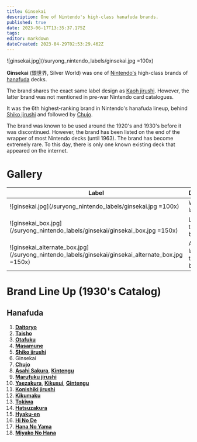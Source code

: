 ```yaml
---
title: Ginsekai
description: One of Nintendo's high-class hanafuda brands.
published: true
date: 2023-06-17T13:35:37.175Z
tags: 
editor: markdown
dateCreated: 2023-04-29T02:53:29.462Z
---
```


![ginsekai.jpg](/suryong_nintendo_labels/ginsekai.jpg =100x)

**Ginsekai** (銀世界, Silver World) was one of [Nintendo's](/en/hanafuda/manufacturers/nintendo) high-class brands of [hanafuda](/en/hanafuda) decks. 

The brand shares the exact same label design as [Kaoh jirushi](/en/hanafuda/manufacturers/nintendo/kaoh). However, the latter brand was not mentioned in pre-war Nintendo card catalogues.

It was the 6th highest-ranking brand in Nintendo's hanafuda lineup, behind [Shiko jirushi](/en/hanafuda/manufacturers/nintendo/shiko) and followed by [Chujo](/en/hanafuda/manufacturers/nintendo/chujo).

The brand was known to be used around the 1920's and 1930's before it was discontinued. However, the brand has been listed on the end of the wrapper of most Nintendo decks (until 1963). The brand has become extremely rare. To this day, there is only one known existing deck that appeared on the internet.

# Gallery
| Label | Description |
| --- | --- |
|![ginsekai.jpg](/suryong_nintendo_labels/ginsekai.jpg =100x)|Wrapper label.|
|![ginsekai_box.jpg](/suryong_nintendo_labels/ginsekai/ginsekai_box.jpg =150x)|Label from two-deck box.|
|![ginsekai_alternate_box.jpg](/suryong_nintendo_labels/ginsekai/ginsekai_alternate_box.jpg =150x)|Alternate label from two-deck box.|

# Brand Line Up (1930's Catalog)
## Hanafuda
1. [**Daitoryo**](/en/hanafuda/manufacturers/nintendo/daitoryo)
2. [**Taisho**](/en/hanafuda/manufacturers/nintendo/taisho)
3. [**Otafuku**](/en/hanafuda/manufacturers/nintendo/otafuku)
4. [**Masamune**](/en/hanafuda/manufacturers/nintendo/masamune)
5. [**Shiko jirushi**](/en/hanafuda/manufacturers/nintendo/shiko)
6. Ginsekai
7. [**Chujo**](/en/hanafuda/manufacturers/nintendo/chujo)
8. [**Asahi Sakura**](/en/hanafuda/manufacturers/nintendo/asahi_sakura), [**Kintengu**](/en/hanafuda/manufacturers/nintendo/kintengu)
9. [**Marufuku jirushi**](/en/hanafuda/manufacturers/nintendo/marufuku_jirushi)
10. [**Yaezakura**](/en/hanafuda/manufacturers/nintendo/yaezakura), [**Kikusui**](/en/hanafuda/manufacturers/nintendo/kikusui), [**Gintengu**](/en/hanafuda/manufacturers/nintendo/gintengu)
11. [**Konishiki jirushi**](/en/hanafuda/manufacturers/nintendo/konishiki)
12. [**Kikumaku**](/en/hanafuda/manufacturers/nintendo/kikumaku)
13. [**Tokiwa**](/en/hanafuda/manufacturers/nintendo/tokiwa)
14. [**Hatsuzakura**](/en/hanafuda/manufacturers/nintendo/hatsuzakura)
15. [**Hyaku-en**](/en/hanafuda/manufacturers/nintendo/hyaku-en)
16. [**Hi No De**](/en/hanafuda/manufacturers/nintendo/hi_no_de)
17. [**Hana No Yama**](/en/hanafuda/manufacturers/nintendo/hana_no_yama)
18. [**Miyako No Hana**](/en/hanafuda/manufacturers/nintendo/miyako_no_hana)